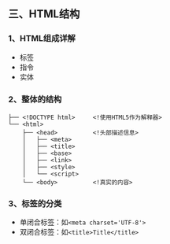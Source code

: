 ## 三、HTML结构

### 1、HTML组成详解

- 标签
- 指令
- 实体

### 2、整体的结构

```
├── <!DOCTYPE html>     <!使用HTML5作为解释器>
└── <html>
    ├── <head>          <!头部描述信息>
    │   ├── <meta>
    │   ├── <title>
    │   ├── <base>
    │   ├── <link>
    │   ├── <style>
    │   └── <script>
    └── <body>          <!真实的内容>
```

### 3、标签的分类

- 单闭合标签：如`<meta charset='UTF-8'>`
- 双闭合标签：如`<title>Title</title>`




